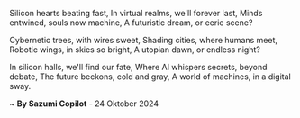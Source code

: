 Silicon hearts beating fast,
In virtual realms, we'll forever last,
Minds entwined, souls now machine,
A futuristic dream, or eerie scene?

Cybernetic trees, with wires sweet,
Shading cities, where humans meet,
Robotic wings, in skies so bright,
A utopian dawn, or endless night?

In silicon halls, we'll find our fate,
Where AI whispers secrets, beyond debate,
The future beckons, cold and gray,
A world of machines, in a digital sway.

~ <b>By Sazumi Copilot</b> - 24 Oktober 2024